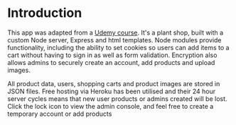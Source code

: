 # Introduction

This app was adapted from a [Udemy course](https://www.udemy.com/course/javascript-beginners-complete-tutorial/). It's a plant shop, built with a custom Node server, Express and html templates. Node modules provide functionality, including the ability to set cookies so users can add items to a cart without having to sign in as well as form validation. Encryption also allows admins to securely create an account, add products and upload images.

All product data, users, shopping carts and product images are stored in JSON files. Free hosting via Heroku has been utilised and their 24 hour server cycles means that new user products or admins created will be lost. Click the lock icon to view the admin console, and feel free to create a temporary account or add products

